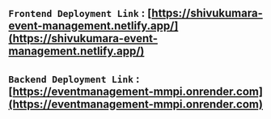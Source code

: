 ## `Frontend Deployment Link` : [https://shivukumara-event-management.netlify.app/](https://shivukumara-event-management.netlify.app/)

## `Backend Deployment Link` : [https://eventmanagement-mmpi.onrender.com](https://eventmanagement-mmpi.onrender.com)

